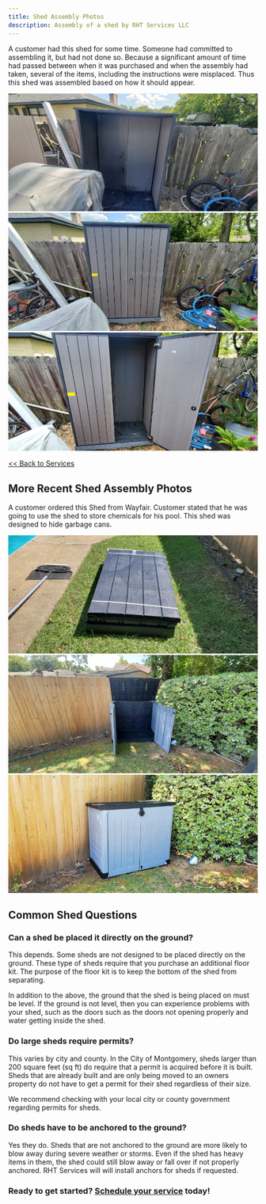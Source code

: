 ```yaml
---
title: Shed Assembly Photos
description: Assembly of a shed by RHT Services LLC
---
```


A customer had this shed for some time. Someone had committed to assembling it, but had not done so.
Because a significant amount of time had passed between when it was purchased and when the
assembly had taken, several of the items,
including the instructions were misplaced. Thus this shed was assembled based on how it should appear.

<div class="row my-2">
<div class="col-sm-12 col-lg-4 p-1">
<img src="/images/shed_20200926/20200926_121157T.jpg" alt="Shed assembly in progress">
</div>
<div class="col-sm-12 col-lg-4 p-1">
<img src="/images/shed_20200926/20200926_132218T.jpg" alt="Shed assembly completed" >
</div>
<div class="col-sm-12 col-lg-4 p-1">
<img src="/images/shed_20200926/20200926_132229T.jpg" alt="Shed assembly completed">
</div>
</div>

[<< Back to Services](/services)

## More Recent Shed Assembly Photos

A customer ordered this Shed from Wayfair. Customer stated that he was going to use the shed to store
chemicals for his pool. This shed was designed to hide garbage cans.

<div class="row my-2">
<div class="col-sm-12 col-lg-4 p-1">
<img src="/images/shed_20200926/20200926_105518T.jpg" alt="Shed just taken out of the box">
</div>
<div class="col-sm-12 col-lg-4 p-1">
<img src="/images/shed_20200926/20200926_113735T.jpg" alt="Shed fully opened after assembly">
</div>
<div class="col-sm-12 col-lg-4 p-1">
<img src="/images/shed_20200926/20200926_114049T.jpg" alt="Shed closed after assembly">
</div>
</div>

## Common Shed Questions

### Can a shed be placed it directly on the ground?

This depends. Some sheds are not designed to be placed directly on the ground. These type of sheds require
that you purchase an additional floor kit. The purpose of the floor kit is to keep the bottom of the shed
from separating.

In addition to the above, the ground that the shed is being placed on must be level. If the
ground is not level, then you can experience problems with your shed, such as the doors
such as the doors not opening properly and water getting inside the shed.

### Do large sheds require permits?

This varies by city and county.
In the City of Montgomery, sheds larger than 200 square feet (sq ft) do require that a permit
is acquired before it is built. Sheds that are already built and are only being moved to an owners property
do not have to get a permit for their shed regardless of their size.

We recommend checking with your local city or county government regarding permits for sheds.

### Do sheds have to be anchored to the ground?

Yes they do. Sheds that are not anchored to the ground are more likely to blow
away during severe weather or storms. Even if the shed has heavy items in 
them, the shed could still blow away or fall over if not properly anchored. RHT Services will 
will install anchors for sheds if requested.

<h3>Ready to get started? <a href="https://square.site/book/L1VAAW55MM5GS/robinson-handy-and-technology-services-llc">Schedule your service</a> today!</h3>
